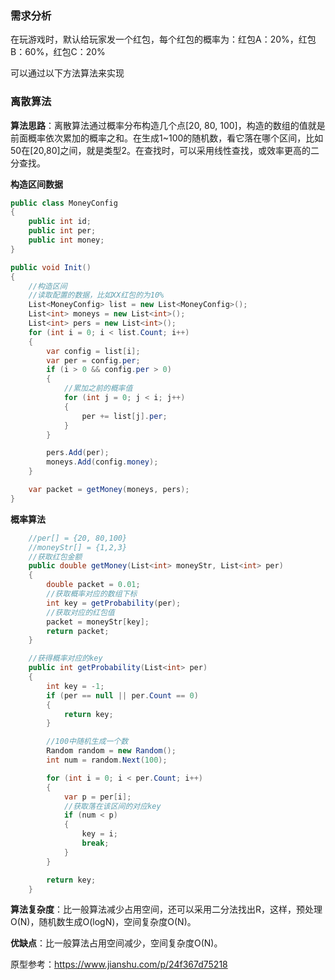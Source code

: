 ### 需求分析

在玩游戏时，默认给玩家发一个红包，每个红包的概率为：红包A：20%，红包B：60%，红包C：20%

可以通过以下方法算法来实现



### 离散算法

**算法思路**：离散算法通过概率分布构造几个点[20, 80, 100]，构造的数组的值就是前面概率依次累加的概率之和。在生成1~100的随机数，看它落在哪个区间，比如50在[20,80]之间，就是类型2。在查找时，可以采用线性查找，或效率更高的二分查找。

**构造区间数据**

```c#
public class MoneyConfig
{
    public int id;
    public int per;
    public int money;
}

public void Init()
{
    //构造区间
    //读取配置的数据，比如XX红包的为10%
    List<MoneyConfig> list = new List<MoneyConfig>();
    List<int> moneys = new List<int>();
    List<int> pers = new List<int>();
    for (int i = 0; i < list.Count; i++)
    {
        var config = list[i];
        var per = config.per;
        if (i > 0 && config.per > 0)
        {
            //累加之前的概率值
            for (int j = 0; j < i; j++)
            {
                per += list[j].per;
            }
        }

        pers.Add(per);
        moneys.Add(config.money);
    }

    var packet = getMoney(moneys, pers);
}

```

**概率算法**

```csharp
 	//per[] = {20, 80,100}
    //moneyStr[] = {1,2,3}
    //获取红包金额
    public double getMoney(List<int> moneyStr, List<int> per)
    {
        double packet = 0.01;
        //获取概率对应的数组下标
        int key = getProbability(per);
        //获取对应的红包值
        packet = moneyStr[key];
        return packet;
    }

    //获得概率对应的key
    public int getProbability(List<int> per)
    {
        int key = -1;
        if (per == null || per.Count == 0)
        {
            return key;
        }

        //100中随机生成一个数
        Random random = new Random();
        int num = random.Next(100);

        for (int i = 0; i < per.Count; i++)
        {
            var p = per[i];
            //获取落在该区间的对应key
            if (num < p)
            {
                key = i;
                break;
            }
        }

        return key;
    }
```



**算法复杂度**：比一般算法减少占用空间，还可以采用二分法找出R，这样，预处理O(N)，随机数生成O(logN)，空间复杂度O(N)。

**优缺点**：比一般算法占用空间减少，空间复杂度O(N)。

原型参考：https://www.jianshu.com/p/24f367d75218